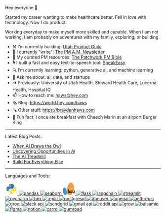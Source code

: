 Hey everyone 👋

Started my career wanting to make healthcare better. Fell in love with technology. Now I do product. 

Working everyday to make myself more skilled and capable. When I am not working, I am probably on adventures with my family, exploring, or building.

- ⚒️ I’m currently building: [Utah Product Guild](https://utahproductguild.com)
- 📰 I currently "write": [The PM A.M. Newsletter](https://pmnews.today)
- 📖 My curated PM resources: [The Patchwork PM Bible](https://haws.gumroad.com/l/pmbible)
- 🎙️ I built a fast and easy text-to-speech tool: [SpeakEasy](https://speak-easy.replit.app)
- 🔍 I’m currently learning: python, generative ai, and machine learning
- 💬 Ask me about: ai, data, and startups
- ⏪ Previously: University of Utah Health, Steward Health Care, Lucerna Health, Hospital IQ
- 📫 How to reach me: haws@hey.com
- 🗞️ Blog: https://world.hey.com/haws
- 🪚 Other stuff: https://braydenhaws.com
- 🍔 Fun fact: I once ate breakfast with Cheech Marin at an airport Burger King

***

Latest Blog Posts:
<!-- BLOG-POST-LIST:START -->
- [When AI Draws the Owl](https://world.hey.com/haws/when-ai-draws-the-owl-fbb4dc38)
- [Uncovering Opportunities in AI](https://world.hey.com/haws/uncovering-opportunities-in-ai-ee236a16)
- [The AI Treadmill](https://world.hey.com/haws/the-ai-treadmill-ac5de975)
- [Build For Everything Else](https://world.hey.com/haws/build-for-everything-else-cb26e5d7)
<!-- BLOG-POST-LIST:END -->

***

<p align="left">Languages and Tools:</p>
<p align="left">   <a href="https://www.python.org" target="_blank" rel="noreferrer"> <img src="https://raw.githubusercontent.com/devicons/devicon/master/icons/python/python-original.svg" alt="python" width="40" height="40"/> </a> <a href="https://pandas.pydata.org" target="_blank" rel="noreferrer"> <img src="https://img.icons8.com/?size=2x&id=xSkewUSqtErH&format=png" alt="pandas" width="40" height="40"/> </a> <a href="https://seaborn.pydata.org/#" target="_blank" rel="noreferrer"> <img src="https://user-images.githubusercontent.com/315810/92254613-279c8000-ee9f-11ea-9b73-5622a7d95f3f.png" alt="seaborn" width="40" height="40"/> </a> <a href="https://scikit-learn.org/stable/" target="_blank" rel="noreferrer"> <img src="https://raw.githubusercontent.com/scikit-learn/scikit-learn/main/doc/logos/1280px-scikit-learn-logo.png" alt="scikit-learn" width="40" height="40"/> </a> <a href="https://flask.palletsprojects.com/en/3.0.x/" target="_blank" rel="noreferrer"> <img src="https://img.icons8.com/?size=64&id=ewGOClUtmFX4&format=png" alt="flask" width="40" height="40"/> </a> <a href="https://www.langchain.com" target="_blank" rel="noreferrer"> <img src="https://cdn-cms.apify.com/Lang_Chain_Apify_integration_9e0c0b49ed.png" alt="langchain" width="40" height="40"/> <a href="https://streamlit.io" target="_blank" rel="noreferrer"> <img src="https://blog.streamlit.io/content/images/size/w1000/2021/03/logomark-color.png" alt="streamlit" width="40" height="40"/> </a> <a href="https://www.jetbrains.com/pycharm/" target="_blank" rel="noreferrer"> <img src="https://external-content.duckduckgo.com/iu/?u=http%3A%2F%2Fassets.stickpng.com%2Fimages%2F58481537cef1014c0b5e4968.png&f=1&nofb=1&ipt=c99bd77897a667f01ab2b6e1bec28993c37ef4e0a768726c2fa95b046de74f64&ipo=images" alt="pycharm" width="40" height="40"/> </a> <a href="https://hex.tech" target="_blank" rel="noreferrer"> <img src="https://pbs.twimg.com/profile_images/1506149762373877760/V5Uz4E7X_400x400.png" alt="hex" width="40" height="40"/> </a> <a href="https://replit.com" target="_blank" rel="noreferrer"> <img src="https://d4.alternativeto.net/P65OFY8B6KJkopLyKMorNHHAP9sPSIniV2RUxZxkMBA/rs:fill:280:280:0/g:ce:0:0/YWJzOi8vZGlzdC9pY29ucy9yZXBsLWl0XzIxMjMwMS5wbmc.png" alt="replit" width="40" height="40"/> </a> <a href="https://www.postgresql.org" target="_blank" rel="noreferrer"> <img src="https://img.icons8.com/?size=512&id=38561&format=png" alt="postgresql" width="40" height="40"/> </a> <a href="https://dbeaver.io" target="_blank" rel="noreferrer"> <img src="https://img.icons8.com/?size=512&id=kjaF4LlvyR6g&format=png" alt="dbeaver" width="40" height="40"/> <a href="https://openai.com" target="_blank" rel="noreferrer"> <img src="https://img.icons8.com/?size=512&id=TUk7vxvtu6hX&format=png" alt="openai" width="40" height="40"/> </a> <a href="https://www.anthropic.com" target="_blank" rel="noreferrer"> <img src="https://cdn.pulse2.com/cdn/2023/08/Anthropic.jpeg" alt="anthropic" width="40" height="40"/> </a> <a href="https://groq.com" target="_blank" rel="noreferrer"> <img src="https://striking-kindness-e0d93214bb.media.strapiapp.com/Groq_logo_a170a51625.jpg" alt="groq" width="40" height="40"/> </a> <a href="https://api.slack.com" target="_blank" rel="noreferrer"> <img src="https://img.icons8.com/?size=512&id=nJcA2q1aR7KO&format=png" alt="slack api" width="40" height="40"/> </a> <a href="https://sendgrid.com" target="_blank" rel="noreferrer"> <img src="https://img.icons8.com/?size=512&id=fKZRZZJFo1F7&format=png" alt="sendgrid" width="40" height="40"/> </a> <a href="https://developers.google.com/gmail/api/guides" target="_blank" rel="noreferrer"> <img src="https://img.icons8.com/?size=512&id=nQ4dZIRCI0nW&format=png" alt="gmail api" width="40" height="40"/> </a> <a href="https://www.reddit.com/dev/api/" target="_blank" rel="noreferrer"> <img src="https://img.icons8.com/?size=100&id=kshUdu5u4FCX&format=png" alt="reddit api" width="40" height="40"/> </a>   <a href="https://www.grow.com" target="_blank" rel="noreferrer"> <img src="https://images.g2crowd.com/uploads/product/image/large_detail/large_detail_88ffbc45a6468cf6b666ef3dad29b4f9/grow-com.png" alt="grow" width="40" height="40"/> </a> <a href="https://balsamiq.com" target="_blank" rel="noreferrer"> <img src="https://www.vectorlogo.zone/logos/balsamiq/balsamiq-icon.svg" alt="balsamiq" width="40" height="40"/> </a> <a href="https://www.figma.com/" target="_blank" rel="noreferrer"> <img src="https://www.vectorlogo.zone/logos/figma/figma-icon.svg" alt="figma" width="40" height="40"/> </a> <a href="https://www.notion.so" target="_blank" rel="noreferrer"> <img src="https://img.icons8.com/?size=512&id=X5tAievwwoBl&format=png" alt="notion" width="40" height="40"/> </a> <a href="https://carrd.co" target="_blank" rel="noreferrer"> <img src="https://img.icons8.com/?size=512&id=CmpAj9aRC5Q7&format=png" alt="carrd" width="40" height="40"/> </a> <a href="https://gumroad.com" target="_blank" rel="noreferrer"> <img src="https://seeklogo.com/images/G/gumroad-logo-3A93C7330E-seeklogo.com.png?v=637816372060000000" alt="gumroad" width="40" height="40"/> </a>   </p>
